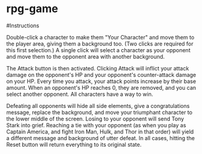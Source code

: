 # rpg-game

#Instructions

Double-click a character to make them "Your Character" and move them to the player area, giving them a background too. (Two clicks are required for this first selection.) A single click will select a character as your opponent and move them to the opponent area with another background.

The Attack button is then activated. Clicking Attack will inflict your attack damage on the opponent's HP and your opponent's counter-attack damage on your HP. Every time you attack, your attack points increase by their base amount. When an opponent's HP reaches 0, they are removed, and you can select another opponent. All characters have a way to win.

Defeating all opponents will hide all side elements, give a congratulations message, replace the background, and move your triumphant character to the lower middle of the screen. Losing to your opponent will send Tony Stark into grief. Reaching a tie with your opponent (as when you play as Captain America, and fight Iron Man, Hulk, and Thor in that order) will yield a different message and background of utter defeat. In all cases, hitting the Reset button will return everything to its original state.